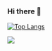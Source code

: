 ### Hi there 👋

[![Top Langs](https://github-readme-stats.vercel.app/api/top-langs/?username=ConstBob&layout=compact)](https://github.com/ConstBob/github-readme-stats)

![](https://raw.githubusercontent.com/ConstBob/ConstBob/output/github-contribution-grid-snake.svg)

<!--
**ConstBob/ConstBob** is a ✨ _special_ ✨ repository because its `README.md` (this file) appears on your GitHub profile.

Here are some ideas to get you started:

- 🔭 I’m currently working on ...
- 🌱 I’m currently learning ...
- 👯 I’m looking to collaborate on ...
- 🤔 I’m looking for help with ...
- 💬 Ask me about ...
- 📫 How to reach me: ...
- 😄 Pronouns: ...
- ⚡ Fun fact: ...
-->
